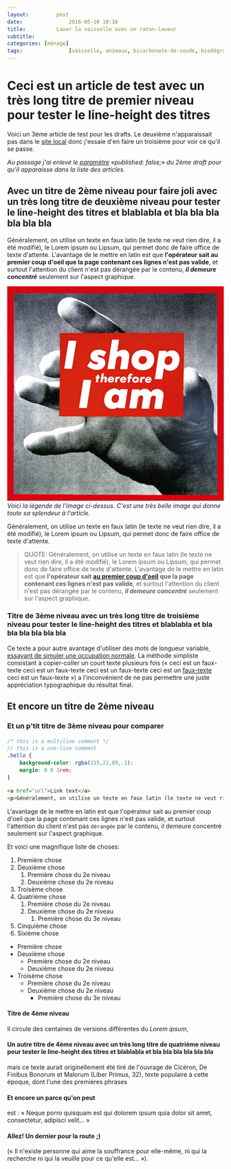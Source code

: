 ```yaml
---
layout:			post
date:				2016-05-10 18:16
title:			Laver la vaisselle avec un raton-laveur
subtitle:		
categories:	[ménage]
tags:				[vaisselle, animaux, bicarbonate-de-soude, biodégradable]
---
```


# Ceci est un article de test avec un très long titre de premier niveau pour tester le line-height des titres

Voici un 3ème article de test pour les drafts. Le deuxième n'apparaissait pas dans le [site local](http://alt-escape.github.io) donc j'essaie d'en faire un troisième pour voir ce qu'il se passe.

*Au passage j'ai enlevé le [paramètre](https://www.google.com) «published: false;» du 2ème draft pour qu'il apparaisse dans la liste des articles.*

## Avec un titre de 2ème niveau pour faire joli avec un très long titre de deuxième niveau pour tester le line-height des titres et blablabla et bla bla bla bla bla bla

Généralement, on utilise un texte en faux latin (le texte ne veut rien dire, il a été modifié), le Lorem ipsum ou Lipsum, qui permet donc de faire office de texte d'attente. L'avantage de le mettre en latin est que **l'opérateur sait au premier coup d'oeil que la page contenant ces lignes n'est pas valide**, et surtout l'attention du client n'est pas dérangée par le contenu, ***il demeure concentré*** seulement sur l'aspect graphique.

![Texte alternatif de l'image](/images/image_test.jpg "Texte de <tag> de l'image")
*Voici la légende de l'image ci-dessus. C'est une très belle image qui donne toute sa splendeur à l'article.*

Généralement, on utilise un texte en faux latin (le texte ne veut rien dire, il a été modifié), le Lorem ipsum ou Lipsum, qui permet donc de faire office de texte d'attente. 

> QUOTE: Généralement, on utilise un texte en faux latin (le texte ne veut rien dire, il a été modifié), le Lorem ipsum ou Lipsum, qui permet donc de faire office de texte d'attente. L'avantage de le mettre en latin est que **l'opérateur sait [au premier coup d'oeil](http://www.google.com) que la page contenant ces lignes n'est pas valide**, et surtout l'attention du client n'est pas dérangée par le contenu, ***il demeure concentré*** seulement sur l'aspect graphique.

### Titre de 3ème niveau avec un très long titre de troisième niveau pour tester le line-height des titres et blablabla et bla bla bla bla bla bla

Ce texte a pour autre avantage d'utiliser des mots de longueur variable, [essayant de simuler une occupation normale](http://www.google.com). La méthode simpliste consistant à copier-coller un court texte plusieurs fois (« ceci est un faux-texte ceci est un faux-texte ceci est un faux-texte ceci est un <a href="http://www.google.com" target="_blank">faux-texte</a> ceci est un faux-texte ») a l'inconvénient de ne pas permettre une juste appréciation typographique du résultat final.

## Et encore un titre de 2ème niveau

### Et un p’tit titre de 3ème niveau pour comparer

``` scss
/* this is a multiline comment */
// this is a one-line comment
.hello {
	background-color: rgba(235,22,89,.1);
	margin: 0 0 1rem;
}
```
``` html
<a href="url">Link text</a> 
<p>Généralement, on utilise un texte en faux latin (le texte ne veut rien dire, il a été modifié), le Lorem ipsum ou Lipsum, qui permet donc de faire office de texte d'attente. </p>
```

L'avantage de le mettre en latin est que l'opérateur sait au premier coup d'oeil que la page contenant ces lignes n'est pas valide, et surtout l'attention du client n'est pas ```dérangée``` par le contenu, il demeure concentré seulement sur l'aspect graphique.

Et voici une magnifique liste de choses: 

1. Première chose
2. Deuxième chose  
	1. Première chose du 2e niveau
	2. Deuxième chose du 2e niveau
3. Troisème chose
4. Quatrième chose
	1. Première chose du 2e niveau
	2. Deuxième chose du 2e niveau
		1. Première chose du 3e niveau
5. Cinquième chose
6. Sixième chose

- Première chose
- Deuxième chose  
	- Première chose du 2e niveau
	- Deuxième chose du 2e niveau
- Troisème chose
	- Première chose du 2e niveau
	- Deuxième chose du 2e niveau
		- Première chose du 3e niveau

#### Titre de 4ème niveau

Il circule des centaines de versions différentes du *Lorem ipsum*, 

#### Un autre titre de 4ème niveau avec un très long titre de quatrième niveau pour tester le line-height des titres et blablabla et bla bla bla bla bla bla

mais ce texte aurait originellement été tiré de l'ouvrage de Cicéron, De Finibus Bonorum et Malorum (Liber Primus, 32), texte populaire à cette époque, dont l'une des premières phrases 

#### Et encore un parce qu'on peut

est : « Neque porro quisquam est qui dolorem ipsum quia dolor sit amet, consectetur, adipisci velit... » 

#### Allez! Un dernier pour la route ;)

(« Il n'existe personne qui aime la souffrance pour elle-même, ni qui la recherche ni qui la veuille pour ce qu'elle est... »).